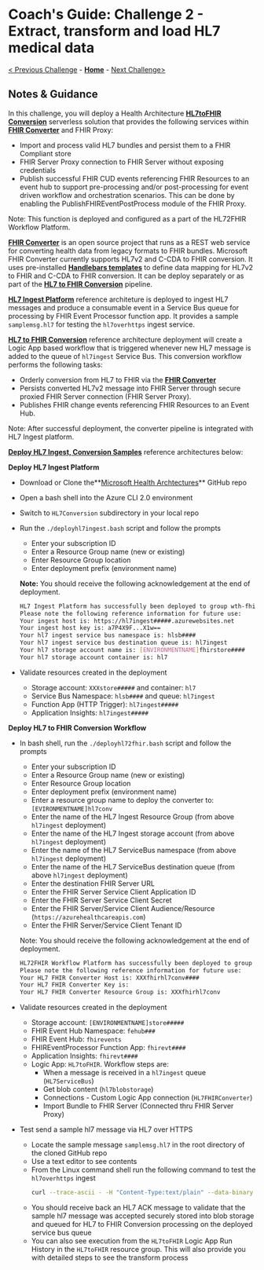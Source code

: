 # Coach's Guide: Challenge 2 - Extract, transform and load HL7 medical data

[< Previous Challenge](./Solution01.md) - **[Home](./readme.md)** - [Next Challenge>](./Solution03.md)

## Notes & Guidance

In this challenge, you will deploy a Health Architecture **[HL7toFHIR Conversion](https://github.com/microsoft/health-architectures/tree/master/HL7Conversion#hl7tofhir-conversion)** serverless solution that provides the following services within **[FHIR Converter](https://github.com/microsoft/FHIR-Converter)** and FHIR Proxy:
- Import and process valid HL7 bundles and persist them to a FHIR Compliant store
- FHIR Server Proxy connection to FHIR Server without exposing credentials
- Publish successful FHIR CUD events referencing FHIR Resources to an event hub to support pre-processing and/or post-processing for event driven workflow and orchestration scenarios.  This can be done by enabling the PublishFHIREventPostProcess module of the FHIR Proxy.

Note: This function is deployed and configured as a part of the HL72FHIR Workflow Platform.

**[FHIR Converter](https://github.com/microsoft/FHIR-Converter)** is an open source project that runs as a REST web service for converting health data from legacy formats to FHIR bundles.  Microsoft FHIR Converter currently supports HL7v2 and C-CDA to FHIR conversion.  It uses pre-installed **[Handlebars templates](https://handlebarsjs.com/)** to define data mapping for HL7v2 to FHIR and C-CDA to FHIR conversion.  It can be deploy separately or as part of the **[HL7 to FHIR Conversion](https://github.com/microsoft/health-architectures/tree/master/HL7Conversion#hl7tofhir-conversion)** pipeline.

**[HL7 Ingest Platform](https://github.com/microsoft/health-architectures/tree/master/HL7Conversion#deploying-your-own-hl7-ingest-platform)** reference architeture is deployed to ingest HL7 messages and produce a consumable event in a Service Bus queue for processing by FHIR Event Processor function app.  It provides a sample `samplemsg.hl7` for testing the `hl7overhttps` ingest service.

**[HL7 to FHIR Conversion](https://github.com/microsoft/health-architectures/tree/master/HL7Conversion#hl7tofhir-conversion)** reference architecture deployment will create a Logic App based workflow that is triggered whenever new HL7 message is added to the queue of `hl7ingest` Service Bus. This conversion workflow performs the following tasks:
- Orderly conversion from HL7 to FHIR via the **[FHIR Converter](https://github.com/microsoft/FHIR-Converter)**
- Persists converted HL7v2 message into FHIR Server through secure proxied FHIR Server connection (FHIR Server Proxy). 
- Publishes FHIR change events referencing FHIR Resources to an Event Hub.

Note: After successful deployment, the converter pipeline is integrated with HL7 Ingest platform.

**[Deploy HL7 Ingest, Conversion Samples](https://github.com/microsoft/health-architectures/tree/master/HL7Conversion#hl7-ingest-conversion-samples)** reference architectures below:

**Deploy HL7 Ingest Platform**
- Download or Clone the**[Microsoft Health Archtectures](https://github.com/microsoft/health-architectures)** GitHub repo
- Open a bash shell into the Azure CLI 2.0 environment
- Switch to `HL7Conversion` subdirectory in your local repo
- Run the `./deployhl7ingest.bash` script and follow the prompts
    - Enter your subscription ID
    - Enter a Resource Group name (new or existing)
    - Enter Resource Group location
    - Enter deployment prefix (environment name)

    **Note:** You should receive the following acknowledgement at the end of deployment.
    ```bash
    HL7 Ingest Platform has successfully been deployed to group wth-fhir on Sat, Oct 31, 2020 11:26:59 PM
    Please note the following reference information for future use:
    Your ingest host is: https://hl7ingest#####.azurewebsites.net
    Your ingest host key is: a7P4X9F...X1w==
    Your hl7 ingest service bus namespace is: hlsb####
    Your hl7 ingest service bus destination queue is: hl7ingest
    Your hl7 storage account name is: [ENVIRONMENTNAME]fhirstore####
    Your hl7 storage account container is: hl7
    ```

- Validate resources created in the deployment
    - Storage account: `XXXstore#####` and container: `hl7`
    - Service Bus Namespace: `hlsb####` and queue: `hl7ingest`
    - Function App (HTTP Trigger): `hl7ingest#####`
    - Application Insights: `hl7ingest#####`

**Deploy HL7 to FHIR Conversion Workflow**
- In bash shell, run the `./deployhl72fhir.bash` script and follow the prompts
    - Enter your subscription ID
    - Enter a Resource Group name (new or existing)
    - Enter Resource Group location
    - Enter deployment prefix (environment name)
    - Enter a resource group name to deploy the converter to: `[EVIRONMENTNAME]hl7conv`
    - Enter the name of the HL7 Ingest Resource Group (from above `hl7ingest` deployment)
    - Enter the name of the HL7 Ingest storage account (from above `hl7ingest` deployment)
    - Enter the name of the HL7 ServiceBus namespace (from above `hl7ingest` deployment)
    - Enter the name of the HL7 ServiceBus destination queue (from above `hl7ingest` deployment)
    - Enter the destination FHIR Server URL
    - Enter the FHIR Server Service Client Application ID
    - Enter the FHIR Server Service Client Secret
    - Enter the FHIR Server/Service Client Audience/Resource (`https://azurehealthcareapis.com`)
    - Enter the FHIR Server/Service Client Tenant ID

    Note: You should receive the following acknowledgement at the end of deployment.
    ```bash
    HL72FHIR Workflow Platform has successfully been deployed to group [ENVIRONMENTNAME] on Sun, Nov 1, 2020  2:37:59 PM
    Please note the following reference information for future use:
    Your HL7 FHIR Converter Host is: XXXfhirhl7conv####
    Your HL7 FHIR Converter Key is:
    Your HL7 FHIR Converter Resource Group is: XXXfhirhl7conv
    ```
- Validate resources created in the deployment
    - Storage account: `[ENVIRONMENTNAME]store#####`
    - FHIR Event Hub Namespace: `fehub###`
    - FHIR Event Hub: `fhirevents`
    - FHIREventProcessor Function App: `fhirevt####`
    - Application Insights: `fhirevt####`
    - Logic App: `HL7toFHIR`.  Workflow steps are:
        - When a message is received in a `hl7ingest` queue (`HL7ServiceBus`)
        - Get blob content (`hl7blobstorage`)
        - Connections - Custom Logic App connection (`HL7FHIRConverter`)
        - Import Bundle to FHIR Server (Connected thru FHIR Server Proxy)
- Test send a sample hl7 message via HL7 over HTTPS
    - Locate the sample message `samplemsg.hl7` in the root directory of the cloned GitHub repo
    - Use a text editor to see contents
    - From the Linux command shell run the following command to test the `hl7overhttps` ingest
        ```bash
        curl --trace-ascii - -H "Content-Type:text/plain" --data-binary @samplemsg.hl7 <your ingest host name from above>/api/hl7ingest?code=<your ingest host key from above>
        ```
    - You should receive back an HL7 ACK message to validate that the sample hl7 message was accepted securely stored into blob storage and queued for HL7 to FHIR Conversion processing on the deployed service bus queue
    - You can also see execution from the `HL7toFHIR` Logic App Run History in the `HL7toFHIR` resource group. This will also provide you with detailed steps to see the transform process


